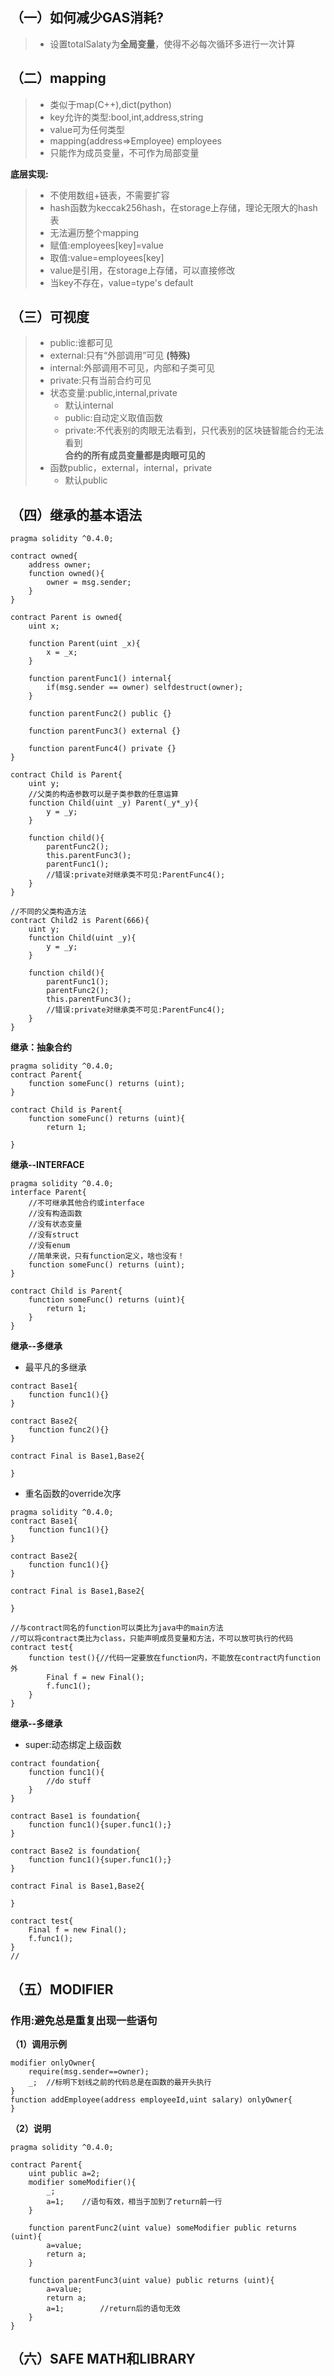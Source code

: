 ## （一）如何减少GAS消耗?  
>* 设置totalSalaty为**全局变量**，使得不必每次循环多进行一次计算  

## （二）mapping  
>* 类似于map(C++),dict(python)  
>* key允许的类型:bool,int,address,string  
>* value可为任何类型  
>* mapping(address=>Employee) employees  
>* 只能作为成员变量，不可作为局部变量  

**底层实现:**  
>* 不使用数组+链表，不需要扩容  
>* hash函数为keccak256hash，在storage上存储，理论无限大的hash表  
>* 无法遍历整个mapping  
>* 赋值:employees[key]=value  
>* 取值:value=employees[key]  
>* value是引用，在storage上存储，可以直接修改  
>* 当key不存在，value=type's default  

## （三）可视度  
>* public:谁都可见  
>* external:只有“外部调用”可见 **(特殊)**
>* internal:外部调用不可见，内部和子类可见  
>* private:只有当前合约可见  
>* 状态变量:public,internal,private  
>	* 默认internal  
>	* public:自动定义取值函数
>	* private:不代表别的肉眼无法看到，只代表别的区块链智能合约无法看到  
**合约的所有成员变量都是肉眼可见的**  
>* 函数public，external，internal，private  
>	* 默认public  

## （四）继承的基本语法
```solidity
pragma solidity ^0.4.0;

contract owned{
    address owner;
    function owned(){
        owner = msg.sender;
    }
}

contract Parent is owned{
    uint x;
    
    function Parent(uint _x){
        x = _x;
    }
    
    function parentFunc1() internal{
        if(msg.sender == owner) selfdestruct(owner);
    }
    
    function parentFunc2() public {}
    
    function parentFunc3() external {}
    
    function parentFunc4() private {}
}

contract Child is Parent{
    uint y;
    //父类的构造参数可以是子类参数的任意运算
    function Child(uint _y) Parent(_y*_y){
        y = _y;
    }
    
    function child(){
        parentFunc2();
        this.parentFunc3();
        parentFunc1();
        //错误:private对继承类不可见:ParentFunc4();
    }
}

//不同的父类构造方法
contract Child2 is Parent(666){
    uint y;
    function Child(uint _y){
        y = _y;
    }
    
    function child(){
        parentFunc1();
        parentFunc2();
        this.parentFunc3();
        //错误:private对继承类不可见:ParentFunc4();
    }
}
```  
**继承：抽象合约**  
```solidity
pragma solidity ^0.4.0;
contract Parent{
    function someFunc() returns (uint);
}

contract Child is Parent{
    function someFunc() returns (uint){
        return 1;    
    
}
```
**继承--INTERFACE**  
```solidity
pragma solidity ^0.4.0;
interface Parent{
    //不可继承其他合约或interface  
    //没有构造函数
    //没有状态变量
    //没有struct
    //没有enum
    //简单来说，只有function定义，啥也没有！
    function someFunc() returns (uint);
}

contract Child is Parent{
    function someFunc() returns (uint){
        return 1;
    }
}
```  
**继承--多继承**
* 最平凡的多继承
```solidity
contract Base1{
    function func1(){}
}

contract Base2{
    function func2(){}
}

contract Final is Base1,Base2{
    
}
```  
* 重名函数的override次序  
```solidity
pragma solidity ^0.4.0;
contract Base1{
    function func1(){}
}

contract Base2{
    function func1(){}
}

contract Final is Base1,Base2{
    
}

//与contract同名的function可以类比为java中的main方法
//可以将contract类比为class，只能声明成员变量和方法，不可以放可执行的代码
contract test{
    function test(){//代码一定要放在function内，不能放在contract内function外
        Final f = new Final();
        f.func1(); 
    }
}  
```  
**继承--多继承**  
* super:动态绑定上级函数  
```solidity
contract foundation{
    function func1(){
        //do stuff
    }
}

contract Base1 is foundation{
    function func1(){super.func1();}
}

contract Base2 is foundation{
    function func1(){super.func1();}
}

contract Final is Base1,Base2{
    
}

contract test{
    Final f = new Final();
    f.func1();
}
//
```  
## （五）MODIFIER  
### 作用:避免总是重复出现一些语句  
**（1）调用示例**
```solidity
modifier onlyOwner{
    require(msg.sender==owner);
    _;  //标明下划线之前的代码总是在函数的最开头执行
}
function addEmployee(address employeeId,uint salary) onlyOwner{
}  
```
**（2）说明**  
```solidity
pragma solidity ^0.4.0;

contract Parent{
    uint public a=2;
    modifier someModifier(){
        _;
        a=1;    //语句有效，相当于加到了return前一行
    }
    
    function parentFunc2(uint value) someModifier public returns (uint){
        a=value;
        return a;
    }
    
    function parentFunc3(uint value) public returns (uint){
        a=value;
        return a;
        a=1;        //return后的语句无效
    }
}
```
## （六）SAFE MATH和LIBRARY  









